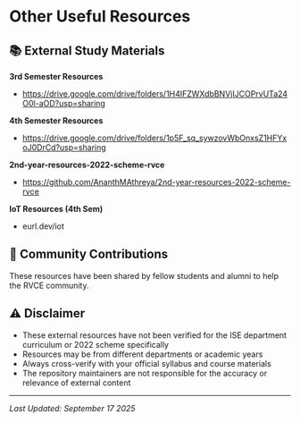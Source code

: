 # Other Useful Resources

## 📚 External Study Materials

**3rd Semester Resources**
- https://drive.google.com/drive/folders/1H4IFZWXdbBNVjIJCOPrvUTa24O0l-aOD?usp=sharing

**4th Semester Resources**
- https://drive.google.com/drive/folders/1p5F_sq_sywzovWbOnxsZ1HFYxoJ0DrCd?usp=sharing

**2nd-year-resources-2022-scheme-rvce** 
- https://github.com/AnanthMAthreya/2nd-year-resources-2022-scheme-rvce

**IoT Resources (4th Sem)**
- eurl.dev/iot

## 🤝 Community Contributions

These resources have been shared by fellow students and alumni to help the RVCE community.

## ⚠️ Disclaimer

- These external resources have not been verified for the ISE department curriculum or 2022 scheme specifically
- Resources may be from different departments or academic years
- Always cross-verify with your official syllabus and course materials
- The repository maintainers are not responsible for the accuracy or relevance of external content

---

*Last Updated: September 17 2025*
